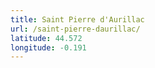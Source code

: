 ```yaml
---
title: Saint Pierre d'Aurillac
url: /saint-pierre-daurillac/
latitude: 44.572
longitude: -0.191
---
```

